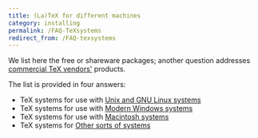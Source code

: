 ```yaml
---
title: (La)TeX for different machines
category: installing
permalink: /FAQ-TeXsystems
redirect_from: /FAQ-texsystems
---
```


We list here the free or shareware packages;
  another question addresses
  [commercial TeX vendors'](FAQ-commercial) products.

The list is provided in four answers:
  

-  TeX systems for use with
    [Unix and GNU Linux systems](FAQ-sysunix)
-  TeX systems for use with 
    [Modern Windows systems](FAQ-syswin32)
-  TeX systems for use with 
    [Macintosh systems](FAQ-sysmac)
-  TeX systems for 
    [Other sorts of systems](FAQ-sysother)

